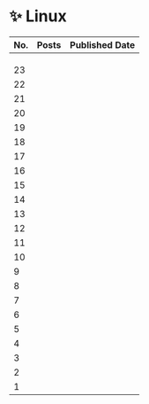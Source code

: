 # ✨ Linux

<table><thead><tr><th>No.</th><th data-type="content-ref">Posts</th><th>Published Date</th></tr></thead><tbody><tr><td></td><td></td><td></td></tr><tr><td></td><td></td><td></td></tr><tr><td></td><td></td><td></td></tr><tr><td>23</td><td></td><td></td></tr><tr><td>22</td><td></td><td></td></tr><tr><td>21</td><td></td><td></td></tr><tr><td>20</td><td></td><td></td></tr><tr><td>19</td><td></td><td></td></tr><tr><td>18</td><td></td><td></td></tr><tr><td>17</td><td></td><td></td></tr><tr><td>16</td><td></td><td></td></tr><tr><td>15</td><td></td><td></td></tr><tr><td>14</td><td></td><td></td></tr><tr><td>13</td><td></td><td></td></tr><tr><td>12</td><td></td><td></td></tr><tr><td>11</td><td></td><td></td></tr><tr><td>10</td><td></td><td></td></tr><tr><td>9</td><td></td><td></td></tr><tr><td>8</td><td></td><td></td></tr><tr><td>7</td><td></td><td></td></tr><tr><td>6</td><td></td><td></td></tr><tr><td>5</td><td></td><td></td></tr><tr><td>4</td><td></td><td></td></tr><tr><td>3</td><td></td><td></td></tr><tr><td>2</td><td></td><td></td></tr><tr><td>1</td><td></td><td></td></tr></tbody></table>

